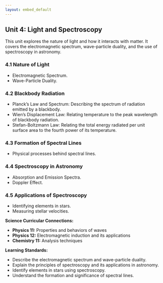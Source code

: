```yaml
---
layout: embed_default
---
```


## Unit 4: Light and Spectroscopy

This unit explores the nature of light and how it interacts with matter. It covers the electromagnetic spectrum, wave-particle duality, and the use of spectroscopy in astronomy.


### 4.1 Nature of Light
- Electromagnetic Spectrum.
- Wave-Particle Duality.

### 4.2 Blackbody Radiation
   - Planck’s Law and Spectrum: Describing the spectrum of radiation emitted by a blackbody.
   - Wien’s Displacement Law: Relating temperature to the peak wavelength of blackbody radiation.
   - Stefan-Boltzmann Law: Relating the total energy radiated per unit surface area to the fourth power of its temperature.

### 4.3 Formation of Spectral Lines
- Physical processes behind spectral lines.

### 4.4 Spectroscopy in Astronomy
- Absorption and Emission Spectra.
- Doppler Effect.

### 4.5 Applications of Spectroscopy
- Identifying elements in stars.
- Measuring stellar velocities.


**Science Curricular Connections:**
- **Physics 11:** Properties and behaviors of waves
- **Physics 12:** Electromagnetic induction and its applications
- **Chemistry 11:** Analysis techniques

**Learning Standards:**
- Describe the electromagnetic spectrum and wave-particle duality.
- Explain the principles of spectroscopy and its applications in astronomy.
- Identify elements in stars using spectroscopy.
- Understand the formation and significance of spectral lines.